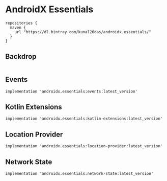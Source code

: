 # AndroidX Essentials
```
repositories {
  maven {
    url "https://dl.bintray.com/kunal26das/androidx.essentials/"
  }
}
```
## Backdrop
```
```
## Events
```
implementation 'androidx.essentials:events:latest_version'
```
## Kotlin Extensions
```
implementation 'androidx.essentials:kotlin-extensions:latest_version'
```
## Location Provider
```
implementation 'androidx.essentials:location-provider:latest_version'
```
## Network State
```
implementation 'androidx.essentials:network-state:latest_version'
```
